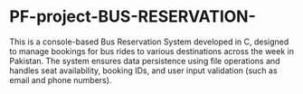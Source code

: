 # PF-project-BUS-RESERVATION-
This is a console-based Bus Reservation System developed in C, designed to manage bookings for bus rides to various destinations across the week in Pakistan. The system ensures data persistence using file operations and handles seat availability, booking IDs, and user input validation (such as email and phone numbers).

